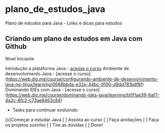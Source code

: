 # plano_de_estudos_java
Plano de estudos para Java - Links e dicas para estudos
## Criando um plano de estudos em Java com Github

Nível Iniciante

Introdução a plataforma Java - [acesse o curso](https://web.dio.me/course/introducao-ao-ecossistema-e-documentacao-java/learning/54e1ad91-8842-4065-bc89-37329f54f0cd)
Ambiente de desenvolvimento Java - [acesse o curso] (https://web.dio.me/course/configurando-ambiente-de-desenvolvimento-java-no-linux/learning/0668bbda-e32e-44bc-9100-d9dd781bdf8f)
Dominando IDEs com Java - [acesse o curso] (https://web.dio.me/course/dominando-ides-java/learning/b0f1ae39-6af7-4a2c-8fc2-c73ae8463c84)

 - Tasks para continuar evoluindo:

 [x]Começar a estudar Java
 [ ] Assista ao curso
 [ ] Faça anotações
 [ ] Faça os projetos sozinho
 [ ] Tire as dúvidas
 [ ] Done! 
